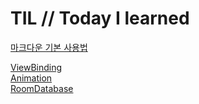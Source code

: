 # TIL // Today I learned

[마크다운 기본 사용법](https://gist.github.com/ihoneymon/652be052a0727ad59601)

[ViewBinding](ViewBinding.md)   
[Animation](Animation.md)   
[RoomDatabase](RoomDatabase.md)
